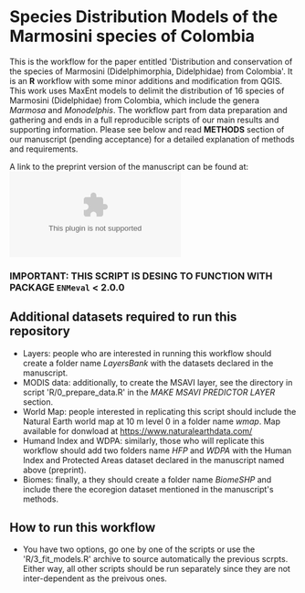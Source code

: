 # Species Distribution Models of the Marmosini species of Colombia

This is the workflow for the paper entitled 'Distribution and conservation of the species of Marmosini (Didelphimorphia, Didelphidae) from Colombia'. It is an **R** workflow with some minor additions and modification from QGIS. This work uses MaxEnt models to delimit the distribution of 16 species of Marmosini (Didelphidae) from Colombia, which include the genera *Marmosa* and *Monodelphis*. The workflow part from data preparation and gathering and ends in a full reproducible scripts of our main results and supporting information. Please see below and read **METHODS** section of our manuscript (pending acceptance) for a detailed explanation of methods and requirements. 

A link to the preprint version of the manuscript can be found at: ![](www.asda.com)

### **IMPORTANT:** THIS SCRIPT IS DESING TO FUNCTION WITH PACKAGE `ENMeval` < 2.0.0 

## Additional datasets required to run this repository

- Layers: people who are interested in running this workflow should create a folder name *LayersBank* with the datasets declared in the manuscript. 
- MODIS data: additionally, to create the MSAVI layer, see the directory in script 'R/0_prepare_data.R' in the *MAKE MSAVI PREDICTOR LAYER* section.
- World Map: people interested in replicating this script should include the Natural Earth world map at 10 m level 0 in a folder name *wmap*. Map available for donwload at https://www.naturalearthdata.com/
- Humand Index and WDPA: similarly, those who will replicate this workflow should add two folders name *HFP* and *WDPA* with the Human Index and Protected Areas dataset declared in the manuscript named above (preprint). 
- Biomes: finally, a they should create a folder name *BiomeSHP* and include there the ecoregion dataset mentioned in the manuscript's methods.

## How to run this workflow
- You have two options, go one by one of the scripts or use the 'R/3_fit_models.R' archive to source automatically the previous scrpts. Either way, all other scripts should be run separately since they are not inter-dependent as the preivous ones. 
